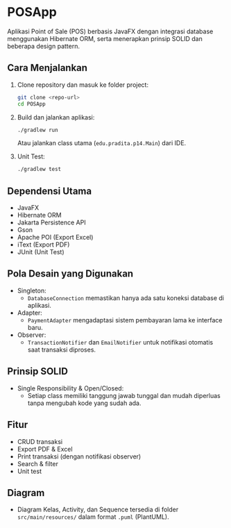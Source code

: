# POSApp

Aplikasi Point of Sale (POS) berbasis JavaFX dengan integrasi database menggunakan Hibernate ORM, serta menerapkan prinsip SOLID dan beberapa design pattern.

## Cara Menjalankan

1. Clone repository dan masuk ke folder project:
   ```bash
   git clone <repo-url>
   cd POSApp
   ```
2. Build dan jalankan aplikasi:
   ```bash
   ./gradlew run
   ```
   Atau jalankan class utama (`edu.pradita.p14.Main`) dari IDE.

3. Unit Test:
   ```bash
   ./gradlew test
   ```

## Dependensi Utama
- JavaFX
- Hibernate ORM
- Jakarta Persistence API
- Gson
- Apache POI (Export Excel)
- iText (Export PDF)
- JUnit (Unit Test)

## Pola Desain yang Digunakan
- Singleton:
  - `DatabaseConnection` memastikan hanya ada satu koneksi database di aplikasi.
- Adapter:
  - `PaymentAdapter` mengadaptasi sistem pembayaran lama ke interface baru.
- Observer:
  - `TransactionNotifier` dan `EmailNotifier` untuk notifikasi otomatis saat transaksi diproses.

## Prinsip SOLID
- Single Responsibility & Open/Closed:
  - Setiap class memiliki tanggung jawab tunggal dan mudah diperluas tanpa mengubah kode yang sudah ada.

## Fitur
- CRUD transaksi
- Export PDF & Excel
- Print transaksi (dengan notifikasi observer)
- Search & filter
- Unit test

## Diagram
- Diagram Kelas, Activity, dan Sequence tersedia di folder `src/main/resources/` dalam format `.puml` (PlantUML).

